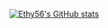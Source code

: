 [![Ethy56's GitHub stats](https://github-readme-stats.vercel.app/api?username=ethy56&show_icons=true&theme=dark)](https://github.com/Ethy56)
